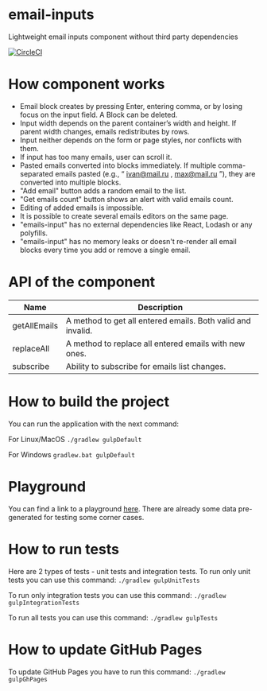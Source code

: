 # email-inputs
Lightweight email inputs component without third party dependencies

[![CircleCI](https://circleci.com/gh/acierto/email-inputs.svg?style=svg)](https://circleci.com/gh/acierto/email-inputs)

# How component works

* Email block creates by pressing Enter, entering comma, or by losing focus on the
  input field. A Block can be deleted.
* Input width depends on the parent container’s width and height. If parent width changes,
  emails redistributes by rows.
* Input neither depends on the form or page styles, nor conflicts with them.
* If input has too many emails, user can scroll it.
* Pasted emails converted into blocks immediately. If multiple comma-separated
  emails pasted (e.g., “ ivan@mail.ru , max@mail.ru ”), they are converted into multiple
  blocks.
* "Add email" button adds a random email to the list.
* "Get emails count" button shows an alert with valid emails count.
* Editing of added emails is impossible.
* It is possible to create several emails editors on the same page.
* "emails-input" has no external dependencies like React, Lodash or any polyfills.
* "emails-input" has no memory leaks or doesn't re-render all email blocks every time you add or remove a single email.

# API of the component

|Name|Description|
|----|-----------|
|getAllEmails|A method to get all entered emails. Both valid and invalid.|
|replaceAll|A method to replace all entered emails with new ones.|
|subscribe|Ability to subscribe for emails list changes.|

# How to build the project
You can run the application with the next command:

For Linux/MacOS `./gradlew gulpDefault`

For Windows  `gradlew.bat gulpDefault`

# Playground

You can find a link to a playground [here](https://acierto.github.io/email-inputs/).
There are already some data pre-generated for testing some corner cases.

# How to run tests

Here are 2 types of tests - unit tests and integration tests.
To run only unit tests you can use this command:
`./gradlew gulpUnitTests`

To run only integration tests you can use this command:
`./gradlew gulpIntegrationTests`

To run all tests you can use this command:
`./gradlew gulpTests`

# How to update GitHub Pages

To update GitHub Pages you have to run this command:
`./gradlew gulpGhPages`
